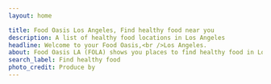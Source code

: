```yaml
---
layout: home

title: Food Oasis Los Angeles, Find healthy food near you
description: A list of healthy food locations in Los Angeles
headline: Welcome to your Food Oasis,<br />Los Angeles.
about: Food Oasis LA (FOLA) shows you places to find healthy food in Los Angeles – whether you are looking to buy, grow, or need access to free&nbsp;food. <a href="/about/">Learn more</a>
search_label: Find healthy food
photo_credit: Produce by
---
```

